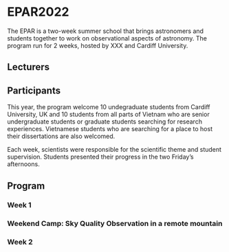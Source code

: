 # EPAR2022

The EPAR is a two-week summer school that brings astronomers and students together to work on observational aspects of astronomy. The program run for 2 weeks, hosted by XXX and Cardiff University. 


## Lecturers

## Participants
This year, the program welcome 10 undegraduate students from Cardiff University, UK and 10 students from all parts of Vietnam who are senior undergraduate students or graduate students searching for research experiences. Vietnamese students who are searching for a place to host
their dissertations are also welcomed. 

Each week, scientists were responsible for the scientific theme and student supervision. Students presented their progress in the two Friday’s afternoons. 

## Program
### Week 1



### Weekend Camp: Sky Quality Observation in a remote mountain

### Week 2



